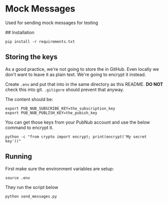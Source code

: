 # Mock Messages

Used for sending mock messages for testing

## Installation

```
pip install -r requirements.txt
```

## Storing the keys

As a good practice, we're not going to store the in GitHub.
Even locally we don't want to leave it as plain text.
We're going to encrypt it instead.

Create ``.env`` and put that into in the same directory as this README.
**DO NOT** check this into git. ``.gitigore`` should prevent that anyway.

The content should be:

```
export PUB_NUB_SUBSCRIBE_KEY=the_subscription_key
export PUB_NUB_PUBLISH_KEY=the_pubish_key
```

You can get those keys from your PubNub account and use the below command to encrypt it.

```
python -c "from crypto import encrypt; print(encrypt('My secret key'))"
```


## Running

First make sure the environment variables are setup:

```
source .env
```

They run the script below

```
python send_messages.py
```